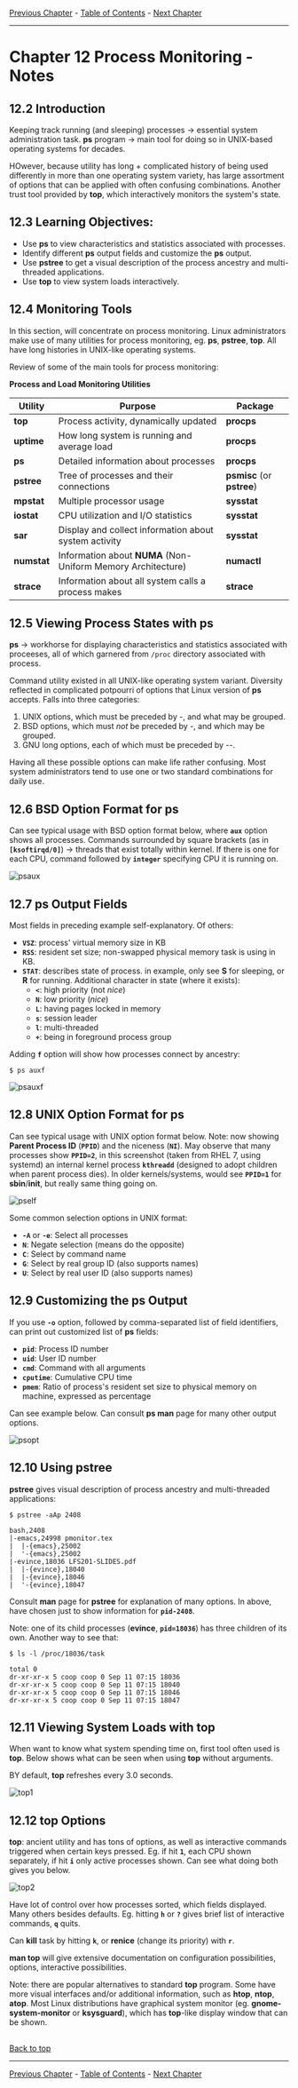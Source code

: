[Previous Chapter](../Ch11-systemmonitoring/notes_Ch11.md) - [Table of Contents](../README.md#table-of-contents) - [Next Chapter](../Ch13-memory/notes_Ch13.md)

---

# Chapter 12 Process Monitoring - Notes

## 12.2 Introduction
Keeping track running (and sleeping) processes -> essential system administration task. **ps** program -> main tool for doing so in UNIX-based operating systems for decades.

HOwever, because utility has long + complicated history of being used differently in more than one operating system variety, has large assortment of options that can be applied with often confusing combinations. Another trust tool provided by **top**, which interactively monitors the system's state.


## 12.3 Learning Objectives:
- Use **ps** to view characteristics and statistics associated with processes.
- Identify different **ps** output fields and customize the **ps** output.
- Use **pstree** to get a visual description of the process ancestry and multi-threaded applications.
- Use **top** to view system loads interactively.


## 12.4 Monitoring Tools
In this section, will concentrate on process monitoring. Linux administrators make use of many utilities for process monitoring, eg. **ps**, **pstree**, **top**. All have long histories in UNIX-like operating systems.

Review of some of the main tools for process monitoring:

**Process and Load Monitoring Utilities**

Utility | Purpose | Package
------- | ------- | -------
**top** | Process activity, dynamically updated | **procps**
**uptime** | How long system is running and average load | **procps**
**ps** | Detailed information about processes | **procps**
**pstree** | Tree of processes and their connections | **psmisc** (or **pstree**)
**mpstat** | Multiple processor usage | **sysstat**
**iostat** | CPU utilization and I/O statistics | **sysstat**
**sar** | Display and collect information about system activity | **sysstat**
**numstat** | Information about **NUMA** (Non-Uniform Memory Architecture) | **numactl**
**strace** | Information about all system calls a process makes | **strace**


## 12.5 Viewing Process States with ps
**ps** -> workhorse for displaying characteristics and statistics associated with proceeses, all of which garnered from `/proc` directory associated with process.

Command utility existed in all UNIX-like operating system variant. Diversity reflected in complicated potpourri of options that Linux version of **ps** accepts. Falls into three categories:
1. UNIX options, which must be preceded by -, and what may be grouped.
2. BSD options, which must *not* be preceded by -, and which may be grouped.
3. GNU long options, each of which must be preceded by --.

Having all these possible options can make life rather confusing. Most system administrators tend to use one or two standard combinations for daily use.


## 12.6 BSD Option Format for ps
Can see typical usage with BSD option format below, where **`aux`** option shows all processes. Commands surrounded by square brackets (as in **`[ksoftirqd/0]`**) -> threads that exist totally within kernel. If there is one for each CPU, command followed by **`integer`** specifying CPU it is running on.

![psaux](/images/psaux.png)


## 12.7 ps Output Fields
Most fields in preceding example self-explanatory. Of others:
- **`VSZ`**: process' virtual memory size in KB
- **`RSS`**: resident set size; non-swapped physical memory task is using in KB.
- **`STAT`**: describes state of process. in example, only see **S** for sleeping, or **R** for running. Additional character in state (where it exists):
  - **`<`**: high priority (not *nice*)
  - **`N`**: low priority (*nice*)
  - **`L`**: having pages locked in memory
  - **`s`**: session leader
  - **`l`**: multi-threaded
  - **`+`**: being in foreground process group

Adding **`f`** option will show how processes connect by ancestry:
```shell
$ ps auxf
```
![psauxf](/images/psauxf.png)


## 12.8 UNIX Option Format for ps
Can see typical usage with UNIX option format below. Note: now showing **Parent Process ID** (**`PPID`**) and the niceness (**`NI`**). May observe that many processes show **`PPID=2`**, in this screenshot (taken from RHEL 7, using systemd)
an internal kernel process **`kthreadd`** (designed to adopt children when parent process dies). In older kernels/systems, would see **`PPID=1`** for **sbin**/**init**, but really same thing going on.

![pself](/images/pself.png)

Some common selection options in UNIX format:
- **`-A`** or **`-e`**: Select all processes
- **`N`**: Negate selection (means do the opposite)
- **`C`**: Select by command name
- **`G`**: Select by real group ID (also supports names)
- **`U`**: Select by real user ID (also supports names)


## 12.9 Customizing the ps Output
If you use **`-o`** option, followed by comma-separated list of field identifiers, can print out customized list of **ps** fields:
- **`pid`**: Process ID number
- **`uid`**: User ID number
- **`cmd`**: Command with all arguments
- **`cputime`**: Cumulative CPU time
- **`pmem`**: Ratio of process's resident set size to physical memory on machine, expressed as percentage

Can see example below. Can consult **ps man** page for many other output options.

![psopt](/images/psopt.png)


## 12.10 Using pstree
**pstree** gives visual description of process ancestry and multi-threaded applications:
```
$ pstree -aAp 2408

bash,2408
|-emacs,24998 pmonitor.tex
|  |-{emacs},25002
|  '-{emacs},25002
|-evince,18036 LFS201-SLIDES.pdf
|  |-{evince},18040
|  |-{evince},18046
|  '-{evince},18047
```
Consult **man** page for **pstree** for explanation of many options. In above, have chosen just to show information for **`pid-2408`**.

Note: one of its child processes (**evince**, **`pid=18036`**) has three children of its own. Another way to see that:
```shell
$ ls -l /proc/18036/task

total 0
dr-xr-xr-x 5 coop coop 0 Sep 11 07:15 18036
dr-xr-xr-x 5 coop coop 0 Sep 11 07:15 18040
dr-xr-xr-x 5 coop coop 0 Sep 11 07:15 18046
dr-xr-xr-x 5 coop coop 0 Sep 11 07:15 18047
```

## 12.11 Viewing System Loads with top
When want to know what system spending time on, first tool often used is **top**. Below shows what can be seen when using **top** without arguments.

BY default, **top** refreshes every 3.0 seconds.

![top1](/images/top1.png)


## 12.12 top Options
**top**: ancient utility and has tons of options, as well as interactive commands triggered when certain keys pressed. Eg. if hit **`1`**, each CPU shown separately, if hit **`i`** only active processes shown. Can see what doing both gives you below.

![top2](/images/top2.png)

Have lot of control over how processes sorted, which fields displayed. Many others besides defaults. Eg. hitting **`h`** or **`?`** gives brief list of interactive commands, **`q`** quits.

Can **kill** task by hitting **`k`**, or **renice** (change its priority) with **`r`**.

**man top** will give extensive documentation on configuration possibilities, options, interactive possibilities.

Note: there are popular alternatives to standard **top** program. Some have more visual interfaces and/or additional information, such as **htop**, **ntop**, **atop**. Most Linux distributions have graphical system monitor (eg. **gnome-system-monitor** or **ksysguard**), which has **top**-like display window that can be shown.


##

[Back to top](#)

---

[Previous Chapter](../Ch11-systemmonitoring/notes_Ch11.md) - [Table of Contents](../README.md#table-of-contents) - [Next Chapter](../Ch13-memory/notes_Ch13.md)
